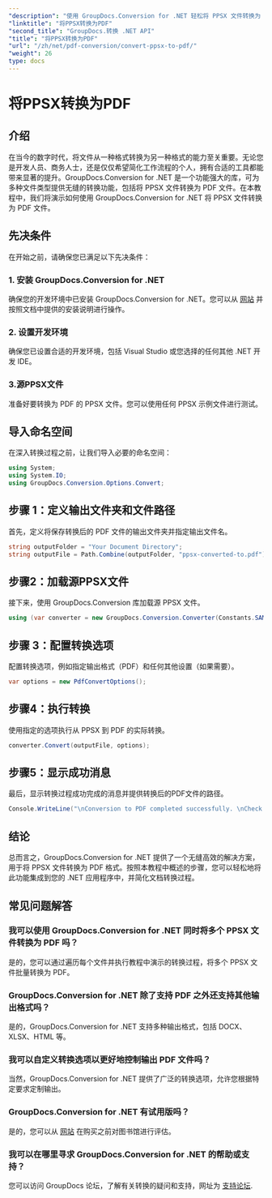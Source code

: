```yaml
---
"description": "使用 GroupDocs.Conversion for .NET 轻松将 PPSX 文件转换为 PDF 格式。使用这个强大的 .NET 库简化您的文档工作流程。"
"linktitle": "将PPSX转换为PDF"
"second_title": "GroupDocs.转换 .NET API"
"title": "将PPSX转换为PDF"
"url": "/zh/net/pdf-conversion/convert-ppsx-to-pdf/"
"weight": 26
type: docs
---
```

# 将PPSX转换为PDF

## 介绍
在当今的数字时代，将文件从一种格式转换为另一种格式的能力至关重要。无论您是开发人员、商务人士，还是仅仅希望简化工作流程的个人，拥有合适的工具都能带来显著的提升。GroupDocs.Conversion for .NET 是一个功能强大的库，可为多种文件类型提供无缝的转换功能，包括将 PPSX 文件转换为 PDF 文件。在本教程中，我们将演示如何使用 GroupDocs.Conversion for .NET 将 PPSX 文件转换为 PDF 文件。
## 先决条件
在开始之前，请确保您已满足以下先决条件：
### 1. 安装 GroupDocs.Conversion for .NET
确保您的开发环境中已安装 GroupDocs.Conversion for .NET。您可以从 [网站](https://releases.groupdocs.com/conversion/net/) 并按照文档中提供的安装说明进行操作。
### 2. 设置开发环境
确保您已设置合适的开发环境，包括 Visual Studio 或您选择的任何其他 .NET 开发 IDE。
### 3.源PPSX文件
准备好要转换为 PDF 的 PPSX 文件。您可以使用任何 PPSX 示例文件进行测试。

## 导入命名空间
在深入转换过程之前，让我们导入必要的命名空间：

```csharp
using System;
using System.IO;
using GroupDocs.Conversion.Options.Convert;
```

## 步骤 1：定义输出文件夹和文件路径
首先，定义将保存转换后的 PDF 文件的输出文件夹并指定输出文件名。
```csharp
string outputFolder = "Your Document Directory";
string outputFile = Path.Combine(outputFolder, "ppsx-converted-to.pdf");
```
## 步骤2：加载源PPSX文件
接下来，使用 GroupDocs.Conversion 库加载源 PPSX 文件。
```csharp
using (var converter = new GroupDocs.Conversion.Converter(Constants.SAMPLE_PPSX))
```
## 步骤 3：配置转换选项
配置转换选项，例如指定输出格式（PDF）和任何其他设置（如果需要）。
```csharp
var options = new PdfConvertOptions();
```
## 步骤4：执行转换
使用指定的选项执行从 PPSX 到 PDF 的实际转换。
```csharp
converter.Convert(outputFile, options);
```
## 步骤5：显示成功消息
最后，显示转换过程成功完成的消息并提供转换后的PDF文件的路径。
```csharp
Console.WriteLine("\nConversion to PDF completed successfully. \nCheck output in {0}", outputFolder);
```

## 结论
总而言之，GroupDocs.Conversion for .NET 提供了一个无缝高效的解决方案，用于将 PPSX 文件转换为 PDF 格式。按照本教程中概述的步骤，您可以轻松地将此功能集成到您的 .NET 应用程序中，并简化文档转换过程。
## 常见问题解答
### 我可以使用 GroupDocs.Conversion for .NET 同时将多个 PPSX 文件转换为 PDF 吗？
是的，您可以通过遍历每个文件并执行教程中演示的转换过程，将多个 PPSX 文件批量转换为 PDF。
### GroupDocs.Conversion for .NET 除了支持 PDF 之外还支持其他输出格式吗？
是的，GroupDocs.Conversion for .NET 支持多种输出格式，包括 DOCX、XLSX、HTML 等。
### 我可以自定义转换选项以更好地控制输出 PDF 文件吗？
当然，GroupDocs.Conversion for .NET 提供了广泛的转换选项，允许您根据特定要求定制输出。
### GroupDocs.Conversion for .NET 有试用版吗？
是的，您可以从 [网站](https://releases.groupdocs.com/) 在购买之前对图书馆进行评估。
### 我可以在哪里寻求 GroupDocs.Conversion for .NET 的帮助或支持？
您可以访问 GroupDocs 论坛，了解有关转换的疑问和支持，网址为 [支持论坛](https://forum。groupdocs.com/c/conversion/11).